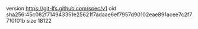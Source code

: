 version https://git-lfs.github.com/spec/v1
oid sha256:45c082f714943351e25621f7adaae6ef7957d90102eae891acee7c2f7710f01b
size 18122

